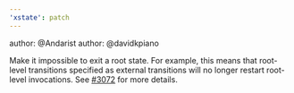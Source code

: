 ```yaml
---
'xstate': patch
---
```


author: @Andarist
author: @davidkpiano

Make it impossible to exit a root state. For example, this means that root-level transitions specified as external transitions will no longer restart root-level invocations. See [#3072](https://github.com/statelyai/xstate/issues/3072) for more details.
